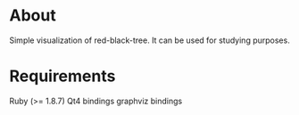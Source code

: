 About
=====

Simple visualization of red-black-tree.
    It can be used for studying purposes.

Requirements
============

Ruby (>= 1.8.7)
Qt4 bindings
graphviz bindings

